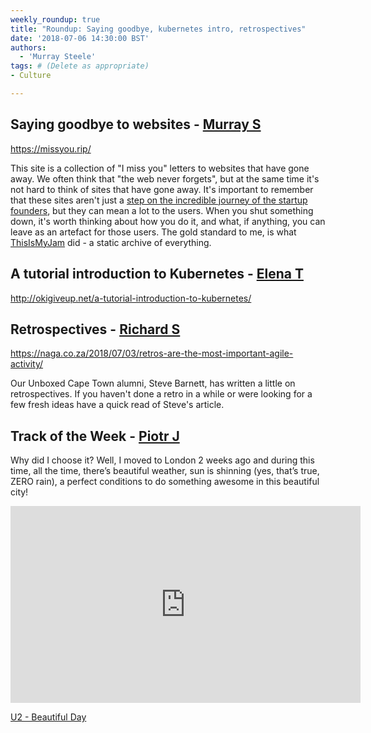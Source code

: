 ```yaml
---
weekly_roundup: true
title: "Roundup: Saying goodbye, kubernetes intro, retrospectives"
date: '2018-07-06 14:30:00 BST'
authors:
  - 'Murray Steele'
tags: # (Delete as appropriate)
- Culture

---
```


## Saying goodbye to websites - [Murray S](/people#murray-steele)

https://missyou.rip/

This site is a collection of "I miss you" letters to websites that have gone
away.  We often think that "the web never forgets", but at the same time it's
not hard to think of sites that have gone away.  It's important to remember that
these sites aren't just a [step on the incredible journey of the startup
founders](https://ourincrediblejourney.tumblr.com/), but they can mean a lot to
the users.  When you shut something down, it's worth thinking about how you do
it, and what, if anything, you can leave as an artefact for those users.  The
gold standard to me, is what [ThisIsMyJam](https://www.thisismyjam.com/) did -
a static archive of everything.

## A tutorial introduction to Kubernetes - [Elena T](/people#elena-tanasoiu)

http://okigiveup.net/a-tutorial-introduction-to-kubernetes/


## Retrospectives - [Richard S](/people#richard-stobart)

https://naga.co.za/2018/07/03/retros-are-the-most-important-agile-activity/

Our Unboxed Cape Town alumni, Steve Barnett, has written a little on
retrospectives.  If you haven't done a retro in a while or were looking for a
few fresh ideas have a quick read of Steve's article.

## Track of the Week - [Piotr J](https://www.linkedin.com/in/jaworskipiotr)

Why did I choose it? Well, I moved to London 2 weeks ago and during this time,
all the time, there’s beautiful weather, sun is shinning (yes, that’s true,
ZERO rain), a perfect conditions to do something awesome in this beautiful city!

<iframe width="560" height="315" src="https://www.youtube.com/embed/co6WMzDOh1o" frameborder="0" allowfullscreen></iframe>

[U2 - Beautiful Day](https://www.youtube.com/watch?v=co6WMzDOh1o)
